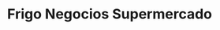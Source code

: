 ---
title: "Frigo Negocios Supermercado"
url: /camilo-ponce-enriquez/frigo-negocios-supermercado/
shop: supermercado
---
